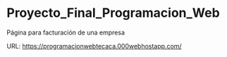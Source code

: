 # Proyecto_Final_Programacion_Web
 Página para facturación de una empresa
 
 URL: https://programacionwebtecaca.000webhostapp.com/
